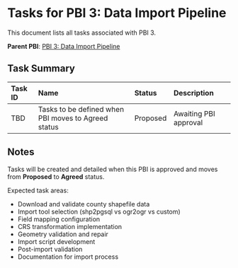 # Tasks for PBI 3: Data Import Pipeline

This document lists all tasks associated with PBI 3.

**Parent PBI**: [PBI 3: Data Import Pipeline](./prd.md)

## Task Summary

| Task ID | Name | Status | Description |
| :------ | :--- | :------ | :---------- |
| TBD | Tasks to be defined when PBI moves to Agreed status | Proposed | Awaiting PBI approval |

## Notes

Tasks will be created and detailed when this PBI is approved and moves from **Proposed** to **Agreed** status.

Expected task areas:
- Download and validate county shapefile data
- Import tool selection (shp2pgsql vs ogr2ogr vs custom)
- Field mapping configuration
- CRS transformation implementation
- Geometry validation and repair
- Import script development
- Post-import validation
- Documentation for import process

